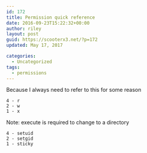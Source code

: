 ```yaml
---
id: 172
title: Permission quick reference
date: 2016-09-23T15:22:32+00:00
author: riley
layout: post
guid: https://scooterx3.net/?p=172
updated: May 17, 2017

categories:
  - Uncategorized
tags:
  - permissions
---
```

Because I always need to refer to this for some reason

~~~
4 - r
2 - w
1 - x
~~~

Note: execute is required to change to a directory

~~~
4 - setuid
2 - setgid
1 - sticky
~~~